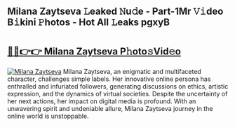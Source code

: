 ## Milana Zaytseva 𝙻eaked 𝙽u𝚍e - Part-1Mr 𝚅𝚒deo B𝚒kini 𝙿hotos - Hot All 𝙻eaks pgxyB

# <h2><a href="http://ld3l6mk.urlbe.top/?page=Milana+Zaytseva">🔗🔗👉👉 Milana Zaytseva P𝚑oto𝚜Vid𝚎o</a></h2>

[![Milana Zaytseva](https://i.imgur.com/eBuTRDB.gif)](http://ld3l6mk.urlbe.top/?page=Milana+Zaytseva)
Milana Zaytseva, an enigmatic and multifaceted character, challenges simple labels. Her innovative online persona has enthralled and infuriated followers, generating discussions on ethics, artistic expression, and the dynamics of virtual societies. Despite the uncertainty of her next actions, her impact on digital media is profound. With an unwavering spirit and undeniable allure, Milana Zaytseva journey in the online world is unstoppable.
